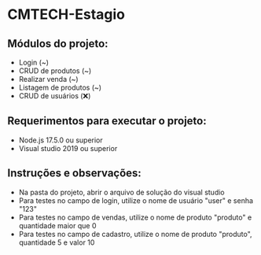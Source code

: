 # CMTECH-Estagio

## Módulos do projeto:

- Login (~)
- CRUD de produtos (~)
- Realizar venda (~)
- Listagem de produtos (~)
- CRUD de usuários (❌)

## Requerimentos para executar o projeto:

- Node.js 17.5.0 ou superior
- Visual studio 2019 ou superior

## Instruções e observações:

- Na pasta do projeto, abrir o arquivo de solução do visual studio
- Para testes no campo de login, utilize o nome de usuário "user" e senha "123"
- Para testes no campo de vendas, utilize o nome de produto "produto" e quantidade maior que 0
- Para testes no campo de cadastro, utilize o nome de produto "produto", quantidade 5 e valor 10

